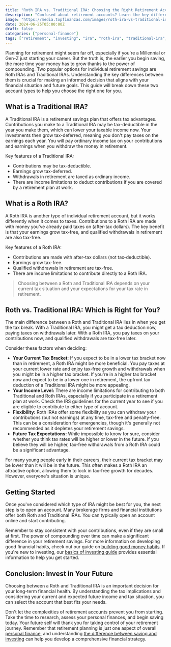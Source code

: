 ```yaml
---
title: "Roth IRA vs. Traditional IRA: Choosing the Right Retirement Account for You"
description: "Confused about retirement accounts? Learn the key differences between Roth and Traditional IRAs to pick the best option for your financial future."
image: "https://media.topfinanzas.com/images/roth-ira-vs-traditional-ira-choosing-the-right-retirement-account-for-you.webp"
date: 2024-06-25T05:00:00Z
draft: false
categories: ["personal-finance"]
tags: ["retirement", "investing", "ira", "roth-ira", "traditional-ira", "financial-planning"]
---
```


Planning for retirement might seem far off, especially if you're a Millennial or Gen-Z just starting your career. But the truth is, the earlier you begin saving, the more time your money has to grow thanks to the power of compounding. Two popular options for individual retirement savings are Roth IRAs and Traditional IRAs. Understanding the key differences between them is crucial for making an informed decision that aligns with your financial situation and future goals. This guide will break down these two account types to help you choose the right one for you.

## What is a Traditional IRA?

A Traditional IRA is a retirement savings plan that offers tax advantages. Contributions you make to a Traditional IRA may be tax-deductible in the year you make them, which can lower your taxable income now. Your investments then grow tax-deferred, meaning you don't pay taxes on the earnings each year. You will pay ordinary income tax on your contributions and earnings when you withdraw the money in retirement.

Key features of a Traditional IRA:

* Contributions may be tax-deductible.
* Earnings grow tax-deferred.
* Withdrawals in retirement are taxed as ordinary income.
* There are income limitations to deduct contributions if you are covered by a retirement plan at work.

## What is a Roth IRA?

A Roth IRA is another type of individual retirement account, but it works differently when it comes to taxes. Contributions to a Roth IRA are made with money you've already paid taxes on (after-tax dollars). The key benefit is that your earnings grow tax-free, and qualified withdrawals in retirement are also tax-free.

Key features of a Roth IRA:

* Contributions are made with after-tax dollars (not tax-deductible).
* Earnings grow tax-free.
* Qualified withdrawals in retirement are tax-free.
* There are income limitations to contribute directly to a Roth IRA.

> Choosing between a Roth and Traditional IRA depends on your current tax situation and your expectations for your tax rate in retirement.

## Roth vs. Traditional IRA: Which is Right for You?

The main difference between a Roth and Traditional IRA lies in when you get the tax break. With a Traditional IRA, you might get a tax deduction now, paying taxes on withdrawals later. With a Roth IRA, you pay taxes on your contributions now, and qualified withdrawals are tax-free later.

Consider these factors when deciding:

* **Your Current Tax Bracket:** If you expect to be in a lower tax bracket now than in retirement, a Roth IRA might be more beneficial. You pay taxes at your current lower rate and enjoy tax-free growth and withdrawals when you might be in a higher tax bracket. If you're in a higher tax bracket now and expect to be in a lower one in retirement, the upfront tax deduction of a Traditional IRA might be more appealing.
* **Your Income Level:** There are income limitations for contributing to both Traditional and Roth IRAs, especially if you participate in a retirement plan at work. Check the IRS guidelines for the current year to see if you are eligible to contribute to either type of account.
* **Flexibility:** Roth IRAs offer some flexibility as you can withdraw your contributions (but not earnings) at any time, tax-free and penalty-free. This can be a consideration for emergencies, though it's generally not recommended as it depletes your retirement savings.
* **Future Tax Expectations:** While impossible to know for sure, consider whether you think tax rates will be higher or lower in the future. If you believe they will be higher, tax-free withdrawals from a Roth IRA could be a significant advantage.

For many young people early in their careers, their current tax bracket may be lower than it will be in the future. This often makes a Roth IRA an attractive option, allowing them to lock in tax-free growth for decades. However, everyone's situation is unique.

## Getting Started

Once you've considered which type of IRA might be best for you, the next step is to open an account. Many brokerage firms and financial institutions offer both Roth and Traditional IRAs. You can typically open an account online and start contributing.

Remember to stay consistent with your contributions, even if they are small at first. The power of compounding over time can make a significant difference in your retirement savings. For more information on developing good financial habits, check out our guide on [building good money habits](/personal-finance/building-good-money-habits-consistency-is-key). If you're new to investing, our [basics of investing guide](/personal-finance/the-basics-of-investing-how-to-get-started-without-being-an-expert) provides essential information to help you get started.

## Conclusion: Invest in Your Future

Choosing between a Roth and Traditional IRA is an important decision for your long-term financial health. By understanding the tax implications and considering your current and expected future income and tax situation, you can select the account that best fits your needs.

Don't let the complexities of retirement accounts prevent you from starting. Take the time to research, assess your personal finances, and begin saving today. Your future self will thank you for taking control of your retirement journey. Remember that retirement planning is just one aspect of overall [personal finance](/personal-finance/what-is-personal-finance-and-why-does-it-matter), and understanding [the difference between saving and investing](/personal-finance/the-difference-between-saving-and-investing-which-should-you-do-first) can help you develop a comprehensive financial strategy.
